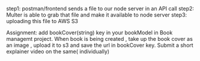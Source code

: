  step1: postman/frontend sends a file to our node server in an API call
 step2: Multer is able to grab that file and make it available to node server
 step3: uploading this file to AWS S3

 Assignment:
 add bookCover(string) key in your bookModel in Book managemt project. When book is being created , take up the book cover as an image , upload it to s3 and save the url in bookCover key. Submit a short explainer video on the same( individually)